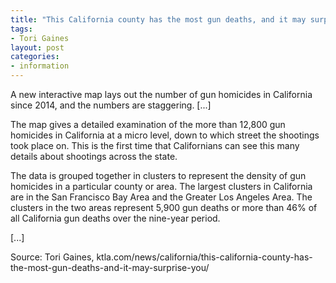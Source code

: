 ```yaml
---
title: "This California county has the most gun deaths, and it may surprise you"
tags:
- Tori Gaines
layout: post
categories:
- information
---
```


A new interactive map lays out the number of gun homicides in California since 2014, and the numbers are staggering. [...]

The map gives a detailed examination of the more than 12,800 gun homicides in California at a micro level, down to which street the shootings took place on. This is the first time that Californians can see this many details about shootings across the state.

The data is grouped together in clusters to represent the density of gun homicides in a particular county or area. The largest clusters in California are in the San Francisco Bay Area and the Greater Los Angeles Area. The clusters in the two areas represent 5,900 gun deaths or more than 46% of all California gun deaths over the nine-year period.

[...]

Source: Tori Gaines, ktla.com/news/california/this-california-county-has-the-most-gun-deaths-and-it-may-surprise-you/
